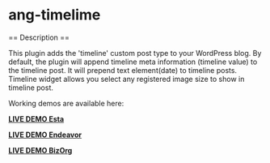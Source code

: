 # ang-timelime

== Description ==

This plugin adds the 'timeline' custom post type to your WordPress blog. By default, the plugin will append timeline meta information (timeline value) to the timeline post. 
It will prepend text element(date) to timeline posts. Timeline widget allows you select any registered image size to show in timeline post.

Working demos are available here:

**[LIVE DEMO Esta](http://w-esta.torbara.com/?page_id=7)** 

**[LIVE DEMO Endeavor](http://w-endeavor.torbara.com/blog/)**

**[LIVE DEMO BizOrg](http://w-bizorg.torbara.com/)**